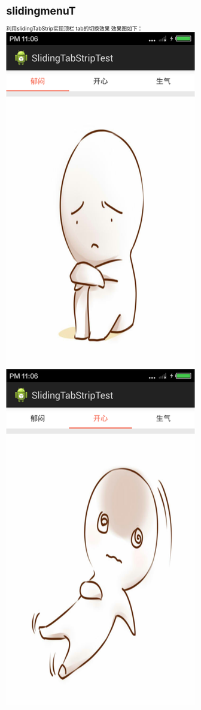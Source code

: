 # slidingmenuT
利用slidingTabStrip实现顶栏 tab的切换效果
效果图如下：
![Alt text](https://github.com/reallin/slidingmenuT/blob/master/sliding1.png)
![Alt text](https://github.com/reallin/slidingmenuT/blob/master/sliding2.png)
